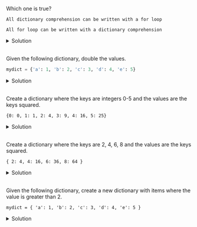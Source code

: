 Which one is true?

```
All dictionary comprehension can be written with a for loop

All for loop can be written with a dictionary comprehension
```

<details>
<summary>Solution</summary>

```
All dictionary comprehension can be written with a for loop
```

</details>
<br/>

Given the following dictionary, double the values.

```python
mydict = {'a': 1, 'b': 2, 'c': 3, 'd': 4, 'e': 5}
```

<details>
<summary>Solution</summary>

```python
doubled = {key:value*2 for (key,value) in mydict.items()}
print(doubled)
```
```
{'a': 2, 'b': 4, 'c': 6, 'd': 8, 'e': 10}
```
Note that the order of the key-values pairs is not guaranteed

</details>
<br/>

Create a dictionary where the keys are integers 0-5 and the values are the keys squared.

```
{0: 0, 1: 1, 2: 4, 3: 9, 4: 16, 5: 25}
```

<details>
<summary>Solution</summary>

```python
squared = { n:n**2 for n in range(5) }
```

</details>
<br/>

Create a dictionary where the keys are 2, 4, 6, 8 and the values are the keys squared.

```
{ 2: 4, 4: 16, 6: 36, 8: 64 }
```

<details>
<summary>Solution</summary>

```python
squared1 = { n:n**2 for n in range(2, 9) if n%2 == 0 }
squared2 = { n:n**2 for n in range(2, 9, 2) }
```

</details>
<br/>

Given the following dictionary, create a new dictionary with items where the value is greater than 2.

```
mydict = { 'a': 1, 'b': 2, 'c': 3, 'd': 4, 'e': 5 }
```

<details>
<summary>Solution</summary>

```python
new_dict = { key:value for (key,value) in mydict.items() if value > 2 }
print(new_dict)
```
```
{ 'c': 3, 'd': 4, 'e': 5 }
```

</details>
<br/>